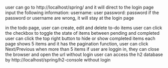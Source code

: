 user can go to http://localhost/spring/ and it will direct to the login page
input the following information:
username: user
password: password
if the password or username are wrong, it will stay at the login page

in the todo page, user can create, edit and delete to-do items
user can click the checkbox to toggle the state of items between pending and completed
user can click the top right button to hide or show completed items
each page shows 5 items and it has the pagination function, user can click Next/Previous when more than 5 items
if user are loggin in, they can close the browser and open the url without login
user can access the h2 database by http://localhost/spring/h2-console without login
